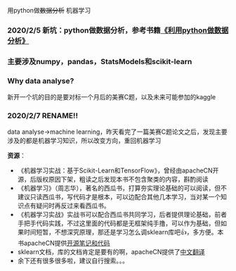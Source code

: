用python做~~数据分析~~ 机器学习

### 2020/2/5 新坑：python做数据分析，参考书籍[《利用python做数据分析》](https://seancheney.gitbook.io/python-for-data-analysis-2nd/)
### 主要涉及numpy，pandas，StatsModels和scikit-learn
### Why data analyse?
新开一个坑的目的是要对标一个月后的美赛C题，以及未来可能参加的kaggle
### 2020/2/7 RENAME!!
data analyse→machine learning，昨天看完了一篇美赛C题论文之后，发现主要涉及的都是机器学习知识，所以改变方向，重回机器学习

**资源**：
- 《机器学习实战：基于Scikit-Learn和TensorFlow》，曾经由apacheCN开源，后版权原因下架，粗读之后发现本书不包含聚类的内容，斟酌阅读
- 《机器学习》（周志华），著名的西瓜书，打算夯实理论基础的可以阅读，但不建议只读西瓜书，写代码才是根本，可以边配合其他几本学习，当对某一个知识点有疑问时再反过来看西瓜书。
- 《机器学习实战》实战书可以配合西瓜书共同学习，后者提供理论基础，前者手把手代码实践，不过这里面的代码都是无框架纯手撸，可以作为基础，但如果时间短暂，不想深究原理，那还是学习怎么调sklearn库吧👍，多方便。本书apacheCN提供[开源笔记和代码](https://github.com/apachecn/AiLearning)
- sklearn文档，库的文档肯定是要有的啊，apacheCN提供了[中文翻译](https://sklearn.apachecn.org/)
- 余下还有很多很多啦，建议自行搜索。。。